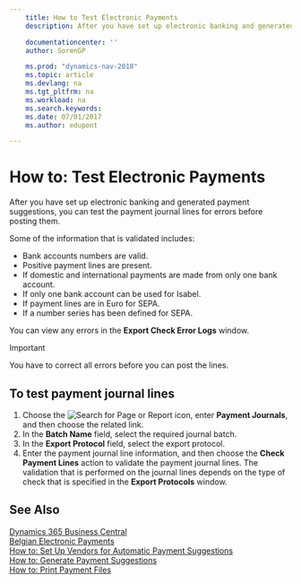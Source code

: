 ```yaml
---
    title: How to Test Electronic Payments
    description: After you have set up electronic banking and generated payment suggestions, you can test the payment journal lines for errors before posting them.

    documentationcenter: ''
    author: SorenGP

    ms.prod: "dynamics-nav-2018"
    ms.topic: article
    ms.devlang: na
    ms.tgt_pltfrm: na
    ms.workload: na
    ms.search.keywords:
    ms.date: 07/01/2017
    ms.author: edupont

---
```

# How to: Test Electronic Payments
After you have set up electronic banking and generated payment suggestions, you can test the payment journal lines for errors before posting them.  

Some of the information that is validated includes:  

- Bank accounts numbers are valid.  
- Positive payment lines are present.  
- If domestic and international payments are made from only one bank account.  
- If only one bank account can be used for Isabel.  
- If payment lines are in Euro for SEPA.  
- If a number series has been defined for SEPA.  

You can view any errors in the **Export Check Error Logs** window.  

> [!IMPORTANT]  
>  You have to correct all errors before you can post the lines.  

## To test payment journal lines  

1.  Choose the ![Search for Page or Report](../../media/ui-search/search_small.png "Search for Page or Report icon") icon, enter **Payment Journals**, and then choose the related link.  
2.  In the **Batch Name** field, select the required journal batch.  
3.  In the **Export Protocol** field, select the export protocol.  
4.  Enter the payment journal line information, and then choose the **Check Payment Lines** action to validate the payment journal lines. The validation that is performed on the journal lines depends on the type of check that is specified in the **Export Protocols** window.  

## See Also
[Dynamics 365 Business Central](/dynamics365/business-central/)  
[Belgian Electronic Payments](belgian-electronic-payments.md)   
 [How to: Set Up Vendors for Automatic Payment Suggestions](how-to-set-up-vendors-for-automatic-payment-suggestions.md)   
 [How to: Generate Payment Suggestions](how-to-generate-payment-suggestions.md)   
 [How to: Print Payment Files](how-to-print-payment-files.md)
